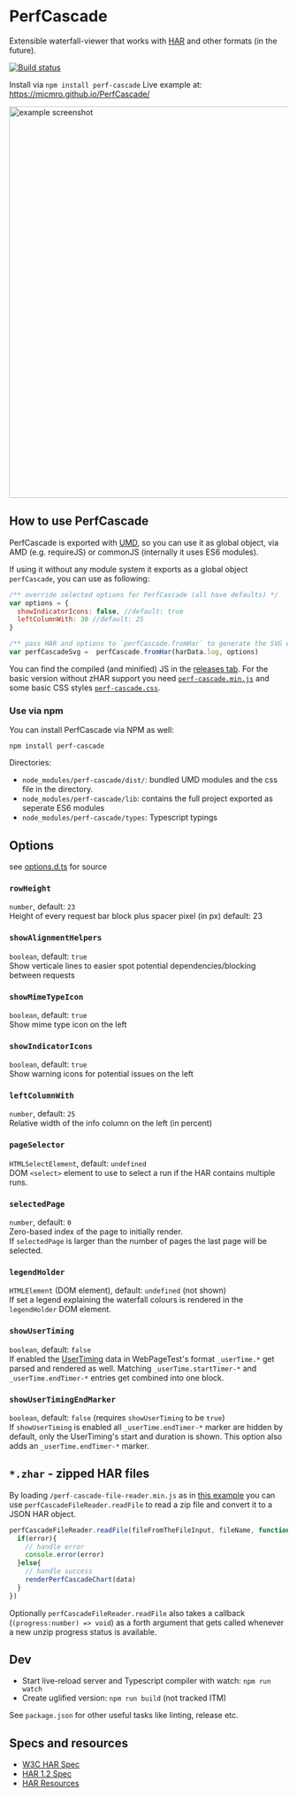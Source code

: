 # PerfCascade
Extensible waterfall-viewer that works with [HAR](http://www.softwareishard.com/blog/har-12-spec/) and other formats (in the future).

[![Build status][travis-image]][travis-url]

Install via `npm install perf-cascade`
Live example at: https://micmro.github.io/PerfCascade/

<img src="https://raw.githubusercontent.com/micmro/PerfCascade/gh-pages/img/PerfCascade-sample2.png" alt="example screenshot" width="704" height="707">

## How to use PerfCascade
PerfCascade is exported with [UMD](https://github.com/umdjs/umd), so you can use it as global object, via AMD (e.g. requireJS) or commonJS (internally it uses ES6 modules).

If using it without any module system it exports as a global object `perfCascade`, you can use as following:
```javascript
/** override selected options for PerfCascade (all have defaults) */
var options = {
  showIndicatorIcons: false, //default: true
  leftColumnWith: 30 //default: 25
}

/** pass HAR and options to `perfCascade.fromHar` to generate the SVG element*/
var perfCascadeSvg =  perfCascade.fromHar(harData.log, options)
```

You can find the compiled (and minified) JS in the [releases tab](https://github.com/micmro/PerfCascade/releases). For the basic version without zHAR support you need [`perf-cascade.min.js`](https://github.com/micmro/PerfCascade/blob/release/perf-cascade.min.js) and some basic CSS styles [`perf-cascade.css`](https://github.com/micmro/PerfCascade/blob/release/perf-cascade.css).

### Use via npm
You can install PerfCascade via NPM as well:
```
npm install perf-cascade
```

Directories:
- `node_modules/perf-cascade/dist/`: bundled UMD modules and the css file in the directory.
- `node_modules/perf-cascade/lib`: contains the full project exported as seperate ES6 modules
- `node_modules/perf-cascade/types`: Typescript typings

## Options
see [options.d.ts](https://github.com/micmro/PerfCascade/blob/master/src/ts/typing/options.ts) for source

### `rowHeight`
`number`, default: `23`<br/>
Height of every request bar block plus spacer pixel (in px) default: 23

### `showAlignmentHelpers`
`boolean`, default: `true`<br/>
Show verticale lines to easier spot potential dependencies/blocking between requests

### `showMimeTypeIcon`
`boolean`, default: `true`<br/>
Show mime type icon on the left

### `showIndicatorIcons`
`boolean`, default: `true`<br/>
Show warning icons for potential issues on the left

### `leftColumnWith`
`number`, default: `25`<br/>
Relative width of the info column on the left (in percent)

### `pageSelector`
`HTMLSelectElement`, default: `undefined`<br/>
DOM `<select>` element to use to select a run if the HAR contains multiple runs.

### `selectedPage`
`number`, default: `0`<br/>
Zero-based index of the page to initially render.<br/>
If `selectedPage` is larger than the number of pages the last page will be selected.

### `legendHolder`
`HTMLElement` (DOM element), default: `undefined` (not shown)<br/>
If set a legend explaining the waterfall colours is rendered in the `legendHolder` DOM element.

### `showUserTiming`
`boolean`, default: `false`<br/>
If enabled the [UserTiming](https://developer.mozilla.org/en-US/docs/Web/API/User_Timing_API) data
in WebPageTest's format `_userTime.*` get parsed and rendered as well.
Matching `_userTime.startTimer-*` and `_userTime.endTimer-*` entries get combined into one block.

### `showUserTimingEndMarker`
`boolean`, default: `false` (requires `showUserTiming` to be `true`)<br/>
If `showUserTiming` is enabled all `_userTime.endTimer-*` marker are hidden by default, only the UserTiming's
start and duration is shown. This option also adds an `_userTime.endTimer-*` marker.

## `*.zhar` - zipped HAR files
By loading `/perf-cascade-file-reader.min.js` as in [this example](https://github.com/micmro/PerfCascade/blob/master/src/index.html#L78-L86) you can use `perfCascadeFileReader.readFile` to read a zip file and convert it to a JSON HAR object.

```javascript
perfCascadeFileReader.readFile(fileFromTheFileInput, fileName, function(error, data){
  if(error){
    // handle error
    console.error(error)
  }else{
    // handle success
    renderPerfCascadeChart(data)
  }
})
```

Optionally `perfCascadeFileReader.readFile` also takes a callback (`(progress:number) => void`) as a forth argument
that gets called whenever a new unzip progress status is available.


## Dev
- Start live-reload server and Typescript compiler with watch: `npm run watch`
- Create uglified version: `npm run build` (not tracked ITM)

See `package.json` for other useful tasks like linting, release etc.

## Specs and resources

- [W3C HAR Spec](https://w3c.github.io/web-performance/specs/HAR/Overview.html)
- [HAR 1.2 Spec](http://www.softwareishard.com/blog/har-12-spec)
- [HAR Resources](https://github.com/ahmadnassri/har-resources)

[travis-image]: https://img.shields.io/travis/micmro/PerfCascade.svg?style=flat-square
[travis-url]: https://travis-ci.org/micmro/PerfCascade

